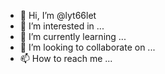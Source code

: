 - 👋 Hi, I’m @lyt66let
- 👀 I’m interested in ...
- 🌱 I’m currently learning ...
- 💞️ I’m looking to collaborate on ...
- 📫 How to reach me ...

<!---
lyt66let/lyt66let is a ✨ special ✨ repository because its `README.md` (this file) appears on your GitHub profile.
You can click the Preview link to take a look at your changes.
--->
